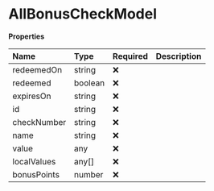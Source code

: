 # AllBonusCheckModel

**Properties**

| Name        | Type    | Required | Description |
| :---------- | :------ | :------- | :---------- |
| redeemedOn  | string  | ❌       |             |
| redeemed    | boolean | ❌       |             |
| expiresOn   | string  | ❌       |             |
| id          | string  | ❌       |             |
| checkNumber | string  | ❌       |             |
| name        | string  | ❌       |             |
| value       | any     | ❌       |             |
| localValues | any[]   | ❌       |             |
| bonusPoints | number  | ❌       |             |
